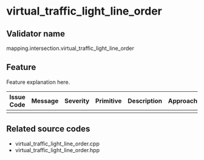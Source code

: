 # virtual_traffic_light_line_order

## Validator name

mapping.intersection.virtual_traffic_light_line_order

## Feature

Feature explanation here.

| Issue Code | Message | Severity | Primitive | Description | Approach |
| ---------- | ------- | -------- | --------- | ----------- | -------- |
|            |         |          |           |             |          |

## Related source codes

- virtual_traffic_light_line_order.cpp
- virtual_traffic_light_line_order.hpp
